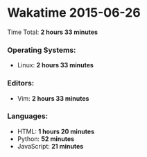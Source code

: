 # Wakatime 2015-06-26

Time Total: **2 hours 33 minutes**

### Operating Systems:
- Linux: **2 hours 33 minutes** 

### Editors:
- Vim: **2 hours 33 minutes** 

### Languages:
- HTML: **1 hours 20 minutes** 
- Python: **52 minutes** 
- JavaScript: **21 minutes** 

